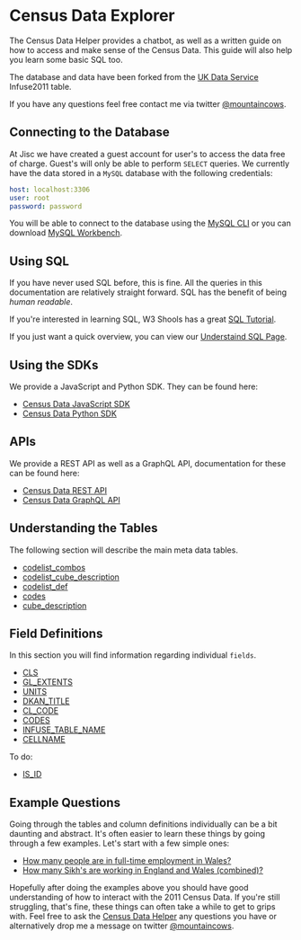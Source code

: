 # Census Data Explorer

The Census Data Helper provides a chatbot, as well as a written guide on how to access and make sense of the Census Data. This guide will also help you learn some basic SQL too.

The database and data have been forked from the [UK Data Service](https://www.ukdataservice.ac.uk/) Infuse2011 table.

If you have any questions feel free contact me via twitter [@mountaincows](https://twitter.com/mountaincows).

## Connecting to the Database

At Jisc we have created a guest account for user's to access the data free of charge. Guest's will only be able to perform `SELECT` queries. We currently have the data stored in a `MySQL` database with the following credentials:

```yaml
host: localhost:3306
user: root
password: password
```

You will be able to connect to the database using the [MySQL CLI](https://dev.mysql.com/downloads/mysql/) or you can download [MySQL Workbench](https://www.mysql.com/products/workbench/).

## Using SQL
If you have never used SQL before, this is fine. All the queries in this documentation are relatively straight forward. SQL has the benefit of being *human readable*.

If you're interested in learning SQL, W3 Shools has a great [SQL Tutorial](https://www.w3schools.com/sql/default.asp).

If you just want a quick overview, you can view our [Understaind SQL Page](understanding_sql.md).

## Using the SDKs

We provide a JavaScript and Python SDK. They can be found here:

- [Census Data JavaScript SDK](http://google.com)
- [Census Data Python SDK](http://google.com)

## APIs

We provide a REST API as well as a GraphQL API, documentation for these can be found here:

- [Census Data REST API](https://github.com/nathansainsbury/census-data-explorer-api)
- [Census Data GraphQL API](https://github.com/nathansainsbury/census-data-explorer-graphql)

## Understanding the Tables

The following section will describe the main meta data tables.

- [codelist_combos](tables/codelist_combos.md)
- [codelist_cube_description](tables/codelist_cube_description.md)
- [codelist_def](tables/codelist_def.md)
- [codes](tables/codes.md)
- [cube_description](tables/cube_description.md)

## Field Definitions

In this section you will find information regarding individual `fields`.

- [CLS](fields/cls.md)
- [GL_EXTENTS](fields/gl_extents.md)
- [UNITS](fields/units.md)
- [DKAN_TITLE](fields/dkan_title.md)
- [CL_CODE](fields/cl_code.md)
- [CODES](fields/codes.md)
- [INFUSE_TABLE_NAME](fields/infuse_table_name.md)
- [CELLNAME](fields/cellname.md)

To do:
- [IS_ID](fields/is_id.md)

## Example Questions

Going through the tables and column definitions individually can be a bit daunting and abstract. It's often easier to learn these things by going through a few examples. Let's start with a few simple ones:

- [How many people are in full-time employment in Wales?](examples/example_1.md)
- [How many Sikh's are working in England and Wales (combined)?](examples/example_2.md)

Hopefully after doing the examples above you should have good understanding of how to interact with the 2011 Census Data. If you're still struggling, that's fine, these things can often take a while to get to grips with. Feel free to ask the [Census Data Helper]() any questions you have or alternatively drop me a message on twitter [@mountaincows](https://twitter.com/mountaincows).
